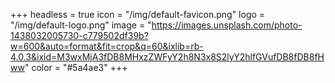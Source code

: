 +++
headless = true
icon = "/img/default-favicon.png"
logo = "/img/default-logo.png"
image = "https://images.unsplash.com/photo-1438032005730-c779502df39b?w=600&auto=format&fit=crop&q=60&ixlib=rb-4.0.3&ixid=M3wxMjA3fDB8MHxzZWFyY2h8N3x8S2lyY2hlfGVufDB8fDB8fHww"
color = "#5a4ae3"
+++
